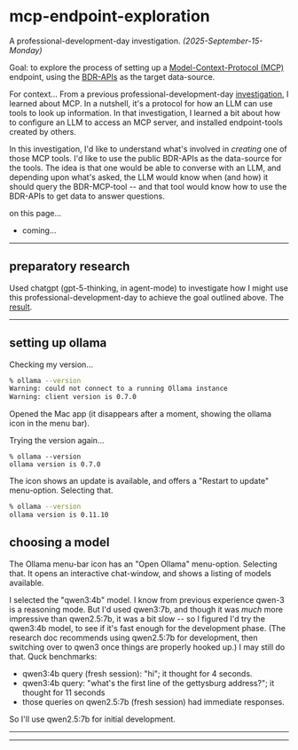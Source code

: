 # mcp-endpoint-exploration

A professional-development-day investigation. _(2025-September-15-Monday)_

Goal: to explore the process of setting up a [Model-Context-Protocol (MCP)][mcp] endpoint, using the [BDR-APIs][bdr-apis] as the target data-source.

For context... From a previous professional-development-day [investigation][pre-inv], I learned about MCP. In a nutshell, it's a protocol for how an LLM can use tools to look up information. In that investigation, I learned a bit about how to configure an LLM to access an MCP server, and installed endpoint-tools created by others.

In this investigation, I'd like to understand what's involved in _creating_ one of those MCP tools. I'd like to use the public BDR-APIs as the data-source for the tools. The idea is that one would be able to converse with an LLM, and depending upon what's asked, the LLM would know when (and how) it should query the BDR-MCP-tool -- and that tool would know how to use the BDR-APIs to get data to answer questions.

[mcp]: <https://en.wikipedia.org/wiki/Model_Context_Protocol>
[bdr-apis]: <https://github.com/Brown-University-Library/bdr_api_documentation>
[pre-inv]: <https://github.com/birkin/mcp_agent_tutorial_project>

on this page...
- coming...

---


## preparatory research

Used chatgpt (gpt-5-thinking, in agent-mode) to investigate how I might use this professional-development-day to achieve the goal outlined above. The [result][gpt-prep].

[gpt-prep]: <https://chatgpt.com/share/68c8166e-8934-8006-bd09-3cbc960a3ddf>

---


## setting up ollama

Checking my version...

```bash
% ollama --version
Warning: could not connect to a running Ollama instance
Warning: client version is 0.7.0
```

Opened the Mac app (it disappears after a moment, showing the ollama icon in the menu bar).

Trying the version again...

```
% ollama --version
ollama version is 0.7.0
```

The icon shows an update is available, and offers a "Restart to update" menu-option. Selecting that.

```bash
% ollama --version
ollama version is 0.11.10
```


## choosing a model

The Ollama menu-bar icon has an "Open Ollama" menu-option. Selecting that. It opens an interactive chat-window, and shows a listing of models available.

I selected the "qwen3:4b" model. I know from previous experience qwen-3 is a reasoning mode. But I'd used qwen3:7b, and though it was _much_ more impressive than qwen2.5:7b, it was a bit slow -- so I figured I'd try the  qwen3:4b model, to see if it's fast enough for the development phase. (The research doc recommends using qwen2.5:7b for development, then switching over to qwen3 once things are properly hooked up.) I may still do that. Quck benchmarks:
- qwen3:4b query (fresh session): "hi"; it thought for 4 seconds.
- qwen3:4b query: "what's the first line of the gettysburg address?"; it thought for 11 seconds
- those queries on qwen2.5:7b (fresh session) had immediate responses.

So I'll use qwen2.5:7b for initial development.

---
---
